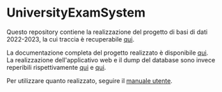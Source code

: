 # UniversityExamSystem

Questo repository contiene la realizzazione del progetto di basi di dati 2022-2023, la cui traccia è recuperabile [qui](documentazione/BDLAB-progetto-2022_2023.pdf).

La documentazione completa del progetto realizzato è disponibile [qui](documentazione/documentazione.md).  
La realizzazione dell'applicativo web e il dump del database sono invece reperibili rispettivamente [qui](progetto/web) e [qui](progetto/db/).

Per utilizzare quanto realizzato, seguire il [manuale utente](/documentazione/manuale.md).
